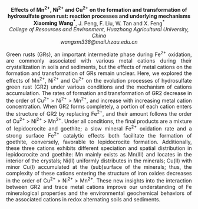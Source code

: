 <center><strong>Effects of Mn<sup>2+</sup>, Ni<sup>2+</sup> and Cu<sup>2+</sup> on the formation and transformation of hydrosulfate green rust: reaction processes and
underlying mechanisms</strong>
<center><strong>Xiaoming Wang<sup>*</sup></strong>, J. Peng, F. Liu, W. Tan and X. Feng<sup>*</sup>


<center><i>College of Resources and Environment, Huazhong Agricultural University,
China</i>

<center><i>wangxm338@mail.hzau.edu.cn</i>

<p style=text-align:justify>Green rusts (GRs), an important intermediate phase during Fe<sup>2+</sup>
oxidation, are commonly associated with various metal cations during
their crystallization in soils and sediments, but the effects of metal
cations on the formation and transformation of GRs remain unclear. Here,
we explored the effects of Mn<sup>2+</sup>, Ni<sup>2+</sup> and Cu<sup>2+</sup> on the evolution
processes of hydrosulfate green rust (GR2) under various conditions and
the mechanism of cations accumulation. The rates of formation and
transformation of GR2 decrease in the order of Cu<sup>2+</sup> &gt; Ni<sup>2+</sup> &gt;
Mn<sup>2+</sup>, and increase with increasing metal cation concentration. When
GR2 forms completely, a portion of each cation enters the structure of
GR2 by replacing Fe<sup>2+</sup>, and their amount follows the order of Cu<sup>2+</sup>
&gt; Ni<sup>2+</sup> &gt; Mn<sup>2+</sup>. Under all conditions, the final products are a
mixture of lepidocrocite and goethite; a slow mineral Fe<sup>2+</sup> oxidation
rate and a strong surface Fe<sup>2+</sup> catalytic effects both facilitate the
formation of goethite, conversely, favorable to lepidocrocite formation.
Additionally, these three cations exhibits different speciation and
spatial distribution in lepidocrocite and goethite: Mn mainly exists as
Mn(III) and locates in the interior of the crystals; Ni(II) uniformly
distributes in the minerals; Cu(II) with minor Cu(I) accumulated at the
(sub)surface of the minerals; thus, the complexity of these cations
entering the structure of iron oxides decreases in the order of Cu<sup>2+</sup>
&gt; Ni<sup>2+</sup> &gt; Mn<sup>2+</sup>. These new insights into the interaction between
GR2 and trace metal cations improve our understanding of Fe
mineralogical properties and the environmental geochemical behaviors of
the associated cations in redox alternating soils and sediments.

